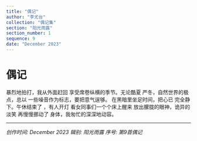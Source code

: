 ```yaml
---
title: "偶记"
author: "李尤台"
collection: "偶记集"
section: "阳光雨露"
section_number: 1
sequence: 9
date: "December 2023"
---
```


# 偶记

暴烈地拍打，我从外面赶回
享受席卷纵横的季节。无论酷夏
严冬，自然世界的极点，总以
一些噪音作为标志，要把意气逞够。
在黑暗里坐足时间，把心已
完全静下。午休结束了 ，有人开灯
看女同事们一个个床上醒来
放出朦胧的眼神，诡异的淡笑
再慢慢挪动了 身体，我匆忙的深深地动容。

---
*创作时间: December 2023*
*辑别: 阳光雨露*
*序号: 第9首偶记*
